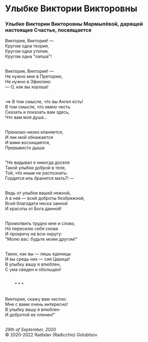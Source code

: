 # Улыбке Виктории Викторовны

### Улыбке Виктории Викторовны Мармылёвой, дарящей настоящее Счастье, посвящается

Виктория, Виктория! &mdash;<br />
Кругом одна теория,<br />
Кругом одна утопия,<br />
Кругом одна "лапша"!

<br />Виктория, Виктория! &mdash;<br />
Не нужно мне в Преторию,<br />
Не нужно в Эфиопию:<br />
&mdash; О, как вы хороша!

<br />==&gt; В том смысле, что вы Ангел есть!<br />
В том смысле, что имею честь<br />
Сказать и показать вам здесь,<br />
Что вам моя душа...

<br />Пренизко-низко кланяется,<br />
И лик мой обнажается<br />
И вами восхищается,<br />
Прерывисто дыша:

<br />"Не видывал я никогда доселе<br />
Такой улыбки доброй в теле,<br />
Той, что иным не распознать:<br />
Гордится иль бранится мать?! &mdash;

<br />Ведь от улыбки вашей нежной,<br />
А в ней &mdash; всей доброты безбрежной,<br />
Всей благодати неска\`занной<br />
И красоты от Бога данной!

<br />Промолвить трудно мне и слово,<br />
Но пересилю себя снова<br />
И прокричу на всю округу:<br />
"Молю вас: будьте моим другом!"

<br />Таких, как вы &mdash; лишь единицы<br />
И вы средь них &mdash; сия Царица!<br />
В улыбку вашу я влюблен,<br />
С ума сведен и обольщен!

<br />&nbsp;&nbsp;&nbsp;&nbsp;&nbsp;&nbsp;&nbsp;&nbsp;* * *

<br />Виктория, скажу вам честно:<br />
Мне с вами очень интересно!<br />
В улыбку вашу я влюблен<br />
И добротой ее пленен!"

<br />*29th of September, 2020*<br />
&copy; 2020-2022 Radislav (Radicchio) Golubtsov
